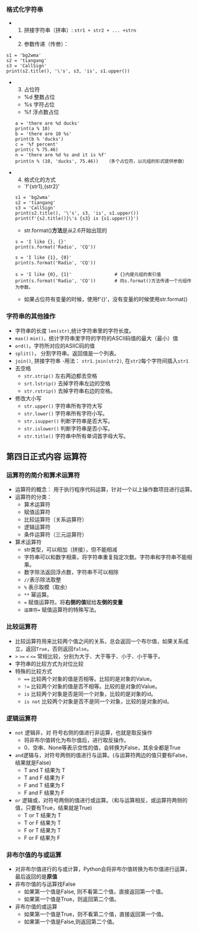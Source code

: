 ### 格式化字符串  
  - 1. 拼接字符串（拼串）: `str1 + str2 + ... +strn`
  - 2. 参数传递（传叁）：
  ```
  s1 = 'bg2wma'
  s2 = 'tiangang'
  s3 = 'CallSign'
  print(s2.title(), '\'s', s3, 'is', s1.upper())
  ```
  - 3. 占位符
    - %d 整数占位
    - %s 字符占位
    - %f 浮点数占位
    ```
    a = 'there are %d ducks'
    print(a % 10)
    b = 'there are 10 %s'
    print(b % 'ducks')
    c = '%f percent'
    print(c % 75.46)
    n = 'there are %d %s and it is %f'
    print(n % (10, 'ducks', 75.46))   （多个占位符，以元组的形式提供参数）
    ```
  - 4. 格式化的方式
    - `f'{str1},{str2}'
    ```
    s1 = 'bg2wma'
    s2 = 'tiangang'
    s3 = 'CallSign'
    print(s2.title(), '\'s', s3, 'is', s1.upper())
    print(f'{s2.title()}\'s {s3} is {s1.upper()}')
    ```
    - str.format()**方法**是从2.6开始出现的
    ```
    s = 'I like {}, {}'
    print(s.format('Radio', 'CQ'))

    s = 'I like {1}, {0}'
    print(s.format('Radio', 'CQ'))

    s = 'I like {0}, {1}'                # {}内是元组的索引值
    print(s.format('Radio', 'CQ'))       # 向s.format()方法传递一个元组作为参数。
    ```
    - 如果占位符有变量的时候，使用f'{}'，没有变量的时候使用str.format()
    
    
### 字符串的其他操作  
  - 字符串的长度 `len(str)`,统计字符串里的字符长度。
  - `max()` `min()`，统计字符串里字符的字符的ASCII码值的最大（最小）值
  - `ord()`，字符所对应的ASIIC码的值
  - `split()`， 分割字符串。返回值是一个列表。
  - `join()`, 拼接字符串
    -用法： `str1.join(str2)`, 在`str2`每个字符间插入`str1`
  - 去空格
    - `str.strip()` 左右两边都去空格
    - `srt.lstrip()` 去掉字符串左边的空格
    - `str.rstrip()` 去掉字符串右边的空格。
  - 修改大小写
    - `str.upper()` 字符串所有字符大写
    - `str.lower()` 字符串所有字符小写。
    - `str.isupper()` 判断字符串是否大写。
    - `str.islower()` 判断字符串是否小写。
    - `str.title()` 字符串中所有单词首字母大写。

## 第四日正式内容 运算符
### 运算符的简介和算术运算符  
  - 运算符的概念： 用于执行程序代码运算，针对一个以上操作数项目进行运算。
  - 运算符的分类：
    - 算术运算符
    - 赋值运算符
    - 比较运算符（关系运算符）
    - 逻辑运算符
    - 条件运算符（三元运算符）
  - 算术运算符
    - str类型，可以相加（拼接），但不能相减
    - 字符串可以和数字相乘，将字符串重复指定次数。字符串和字符串不能相乘。
    - 数字除法返回浮点数，字符串不可以相除
    - `//`表示除法取整
    - `%` 表示取模（取余）
    - `**` 幂运算。
    - `=` 赋值运算符。将**右侧的值**赋给**左侧的变量**
    - `运算符=` 赋值运算符的特殊写法。
### 比较运算符  
  - 比较运算符用来比较两个值之间的关系，总会返回一个布尔值，如果关系成立，返回`True`，否则返回`false`。
  - `>` `>=` `<` `<=` 常规比较，分别为大于、大于等于、小于、小于等于。
  - 字符串的比较方式为对位比较  
  - 特殊的比较方式
    - `==` 比较两个对象的值是否相等。比较的是对象的Value。
    - `!=` 比较两个对象的值是否不相等。比较的是对象的Value。
    - `is` 比较两个对象是否是同一个对象，比较的是对象的id。
    - `is not` 比较两个对象是否不是同一个对象，比较的是对象的id。

### 逻辑运算符  
  - `not` 逻辑非，对 符号右侧的值进行非运算，也就是取反操作
    - 将非布尔值转化为布尔值后，进行取反操作。
    - 0、空串、None等表示空性的值，会转换为False，其余全都是True
  - `and`逻辑与，对符号两侧的值进行与运算。(与运算符两边的值只要有False，结果就是False)
    - T and T 结果为 T
    - T and F 结果为 F
    - F and T 结果为 F
    - F and F 结果为 F
  - `or` 逻辑或，对符号两侧的值进行或运算。（和与运算相反，或运算符两侧的值，只要有True，结果就是True)
    - T or T 结果为 T
    - T or F 结果为 T
    - F or T 结果为 T
    - F or F 结果为 F
    
### 非布尔值的与或运算  
  - 对非布尔值进行的与或计算，Python会将非布尔值转换为布尔值进行运算，最后返回的是**原值**
  - 非布尔值的与运算找False
    - 如果第一个值是False, 则不看第二个值，直接返回第一个值。 
    - 如果第一个值是True，则返回第二个值。
  - 非布尔值的或运算
    - 如果第一个值是True，则不看第二个值，直接返回第一个值。
    - 如果第一个值是False,则返回第二个值。
    
